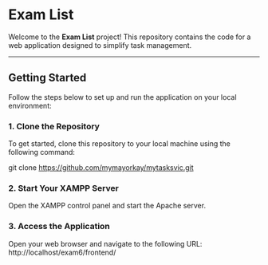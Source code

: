 # Exam List

Welcome to the **Exam List** project! This repository contains the code for a web application designed to simplify task management.  

---

## Getting Started  

Follow the steps below to set up and run the application on your local environment:  

### 1. Clone the Repository  

To get started, clone this repository to your local machine using the following command:  

git clone https://github.com/mymayorkay/mytasksvic.git

### 2. Start Your XAMPP Server
Open the XAMPP control panel and start the Apache server.


### 3. Access the Application
Open your web browser and navigate to the following URL:
http://localhost/exam6/frontend/






